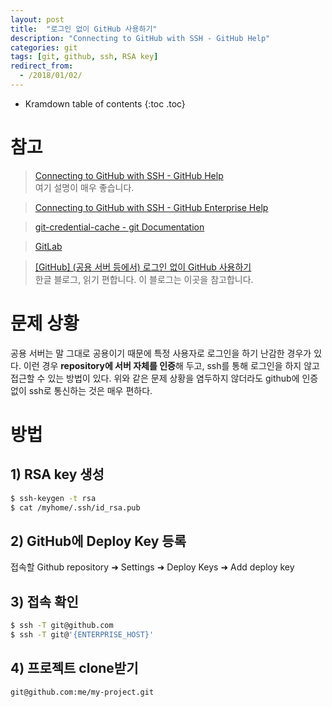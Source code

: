 ```yaml
---
layout: post
title:  "로그인 없이 GitHub 사용하기"
description: "Connecting to GitHub with SSH - GitHub Help"
categories: git
tags: [git, github, ssh, RSA key]
redirect_from:
  - /2018/01/02/
---
```


* Kramdown table of contents
{:toc .toc}

# 참고
> [Connecting to GitHub with SSH - GitHub Help](https://help.github.com/articles/connecting-to-github-with-ssh/)  
> 여기 설명이 매우 좋습니다. 

> [Connecting to GitHub with SSH - GitHub Enterprise Help](https://help.github.com/enterprise/2.11/user/articles/connecting-to-github-with-ssh/)

> [git-credential-cache - git Documentation](https://git-scm.com/docs/git-credential-cache)

> [GitLab](https://gitlab.com/)

> [[GitHub] (공용 서버 등에서) 로그인 없이 GitHub 사용하기](http://blog.leocat.kr/notes/2017/11/27/github-deploy-key)  
> 한글 블로그, 읽기 편합니다.  이 블로그는 이곳을 참고합니다.  

# 문제 상황
공용 서버는 말 그대로 공용이기 때문에 특정 사용자로 로그인을 하기 난감한 경우가 있다.
이런 경우 **repository에 서버 자체를 인증**해 두고, ssh를 통해 로그인을 하지 않고 접근할 수 있는 방법이 있다.
위와 같은 문제 상황을 염두하지 않더라도  github에 인증없이 ssh로 통신하는 것은 매우 편하다.

# 방법 
## 1) RSA key 생성
```sh
$ ssh-keygen -t rsa
$ cat /myhome/.ssh/id_rsa.pub
```
## 2) GitHub에 Deploy Key 등록
접속할 Github repository ➜ Settings ➜ Deploy Keys ➜ Add deploy key

## 3) 접속 확인
```sh
$ ssh -T git@github.com
$ ssh -T git@'{ENTERPRISE_HOST}'
```
## 4) 프로젝트 clone받기 

```sh
git@github.com:me/my-project.git 
```